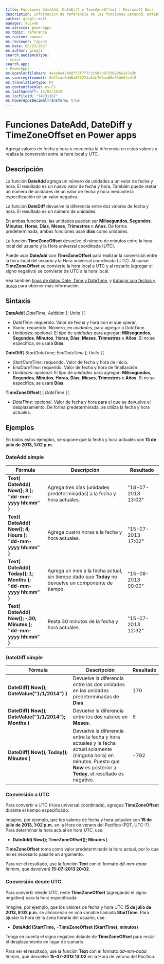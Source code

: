```yaml
---
title: Funciones DateAdd, DateDiff y TimeZoneOffset | Microsoft Docs
description: Información de referencia de las funciones DateAdd, DateDiff y TimeZoneOffset en Power Apps, incluidos ejemplos y sintaxis
author: gregli-msft
manager: kvivek
ms.service: powerapps
ms.topic: reference
ms.custom: canvas
ms.reviewer: tapanm
ms.date: 05/23/2017
ms.author: gregli
search.audienceType:
- maker
search.app:
- PowerApps
ms.openlocfilehash: 4ebabe4240dff3f7f7c3c56cb97258885e2e7a3b
ms.sourcegitcommit: 6b27eae6dd8a53f224a8dc7d0aa00e334d6fed15
ms.translationtype: MT
ms.contentlocale: es-ES
ms.lasthandoff: 12/03/2019
ms.locfileid: "74731167"
ms.PowerAppsDecimalTransform: true
---
```

# <a name="dateadd-datediff-and-timezoneoffset-functions-in-power-apps"></a>Funciones DateAdd, DateDiff y TimeZoneOffset en Power apps
Agrega valores de fecha y hora o encuentra la diferencia en estos valores y realiza la conversión entre la hora local y UTC.

## <a name="description"></a>Descripción
La función **DateAdd** agrega un número de unidades a un valor de fecha y hora. El resultado es un nuevo valor de fecha y hora. También puede restar un número de unidades de un valor de fecha y hora mediante la especificación de un valor negativo.

La función **DateDiff** devuelve la diferencia entre dos valores de fecha y hora. El resultado es un número de unidades.

En ambas funciones, las unidades pueden ser **Milisegundos**, **Segundos**, **Minutos**, **Horas**, **Días**, **Meses**, **Trimestres** o **Años**.  De forma predeterminada, ambas funciones usan **días** como unidades.

La función **TimeZoneOffset** devuelve el número de minutos entre la hora local del usuario y la Hora universal coordinada (UTC).   

Puede usar **DateAdd** con **TimeZoneOffset** para realizar la conversión entre la hora local del usuario y la Hora universal coordinada (UTC).  Al sumar **TimeZoneOffset** se convierte la hora local a UTC y al restarlo (agregar el signo negativo) se convierte de UTC a la hora local.

Vea también [tipos de datos Date, Time y DateTime,](/data-types#date-time-and-datetime) y [trabajar con fechas y horas](../show-text-dates-times.md) para obtener más información.

## <a name="syntax"></a>Sintaxis
**DateAdd**( *DateTime*; *Addition* [; *Units* ] )

* *DateTime*: requerido. Valor de fecha y hora con el que operar.
* *Suma*: requerido. Número, en *unidades*, para agregar a *DateTime*.
* *Unidades*: opcional. El tipo de *unidades* para agregar: **Milisegundos**, **Segundos**, **Minutos**, **Horas**, **Días**, **Meses**, **Trimestres** o **Años**.  Si no se especifica, se usará **Días**.

**DateDiff**( *StartDateTime*; *EndDateTime* [; *Units* ] )

* *StartDateTime*: requerido. Valor de fecha y hora de inicio.
* *EndDateTime*: requerido. Valor de fecha y hora de finalización.
* *Unidades*: opcional. El tipo de *unidades* para agregar: **Milisegundos**, **Segundos**, **Minutos**, **Horas**, **Días**, **Meses**, **Trimestres** o **Años**.  Si no se especifica, se usará **Días**.

**TimeZoneOffset**( [ *DateTime* ] )

* *DateTime*: opcional.  Valor de fecha y hora para el que se devuelve el desplazamiento.  De forma predeterminada, se utiliza la fecha y hora actuales.

## <a name="examples"></a>Ejemplos
En todos estos ejemplos, se supone que la fecha y hora actuales son **15 de julio de 2013, 1:02 p.m**.

### <a name="simple-dateadd"></a>DateAdd simple

| Fórmula | Descripción | Resultado |
| --- | --- | --- |
| **Text( DateAdd( Now(); 3 );<br>"dd-mm-yyyy hh:mm" )** |Agrega tres días (unidades predeterminadas) a la fecha y hora actuales. |"18-07-2013 13:02" |
| **Text( DateAdd( Now(); 4; Hours );<br>"dd-mm-yyyy hh:mm" )** |Agrega cuatro horas a la fecha y hora actuales. |"15-07-2013 17:02" |
| **Text( DateAdd( Today(); 1; Months );<br>"dd-mm-yyyy hh:mm" )** |Agrega un mes a la fecha actual, sin tiempo dado que **Today** no devuelve un componente de tiempo. |"15-08-2013 00:00" |
| **Text( DateAdd( Now(); &#8209;;30; Minutes );<br>"dd-mm-yyyy hh:mm" )** |Resta 30 minutos de la fecha y hora actuales. |"15-07-2013 12:32" |

### <a name="simple-datediff"></a>DateDiff simple

| Fórmula | Descripción | Resultado |
| --- | --- | --- |
| **DateDiff( Now(); DateValue("1/1/2014") )** |Devuelve la diferencia entre las dos unidades en las unidades predeterminadas de **Días**. |170 |
| **DateDiff( Now(); DateValue("1/1/2014"); Months )** |Devuelve la diferencia entre los dos valores en **Meses**. |6 |
| **DateDiff( Now(); Today(); Minutes )** |Devuelve la diferencia entre la fecha y hora actuales y la fecha actual solamente (ninguna hora) en minutos.  Puesto que **Now** es posterior a **Today**, el resultado es negativo. |-782 |

### <a name="converting-to-utc"></a>Conversión a UTC
Para convertir a UTC (Hora universal coordinada), agregue **TimeZoneOffset** durante el tiempo especificado.  

Imagine, por ejemplo, que los valores de fecha y hora actuales son **15 de julio de 2013, 1:02 p.m.** en la Hora de verano del Pacífico (PDT, UTC-7).  Para determinar la hora actual en hora UTC, use:

* **DateAdd( Now(); TimeZoneOffset(); Minutes )**

**TimeZoneOffset** toma como valor predeterminado la hora actual, por lo que no es necesario pasarle un argumento.

Para ver el resultado, use la función **Text** con el formato *dd-mm-aaaa hh:mm*, que devolverá **15-07-2013 20:02**.

### <a name="converting-from-utc"></a>Conversión desde UTC
Para convertir desde UTC, reste **TimeZoneOffset** (agregando el signo negativo) para la hora especificada.

Imagine, por ejemplo, que los valores de fecha y hora UTC **15 de julio de 2013, 8:02 p.m.** se almacenan en una variable llamada **StartTime**. Para ajustar la hora de la zona horaria del usuario, use:

* **DateAdd (StartTime, &minus;TimeZoneOffset (StartTime), minutos)**

Tenga en cuenta el signo negativo delante de **TimeZoneOffset** para restar el desplazamiento en lugar de sumarlo.

Para ver el resultado, use la función **Text** con el formato *dd-mm-aaaa hh:mm*, que devuelve **15-07-2013 13:02** en la Hora de verano del Pacífico.

